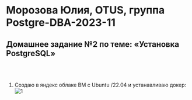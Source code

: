 # Морозова Юлия, OTUS, группа Postgre-DBA-2023-11

## Домашнее задание №2 по теме: «Установка PostgreSQL»

<br/><br/>

1. Создаю в яндекс облаке ВМ с Ubuntu /22.04 и устанавливаю докер:
      ![1](https://github.com/Y-M-Morozova/2_homework_Morozova_Yulia/assets/153178571/e3fdc6b3-6bf9-468e-acfa-3b6a4e7728ef)
